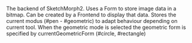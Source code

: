 The backend of SketchMorph2. Uses a Form to store image data in a bitmap. Can be created by a Frontend to display that data.
Stores the current modus (#pen - #geometric) to adapt behaviour depending on current tool.
When the geometric mode is selected the geometric form is specified by currentGeometricForm (#circle, #rectangle)